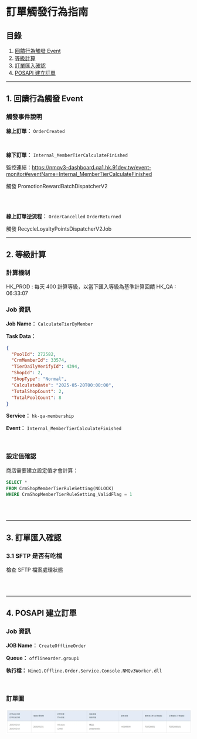 # 訂單觸發行為指南

## 目錄
1. [回饋行為觸發 Event](#1-回饋行為觸發-event)
2. [等級計算](#2-等級計算)
3. [訂單匯入確認](#3-訂單匯入確認)
4. [POSAPI 建立訂單](#4-posapi-建立訂單)

---

## 1. 回饋行為觸發 Event

### 觸發事件說明

**線上訂單：** `OrderCreated`

<br>

**線下訂單：** `Internal_MemberTierCalculateFinished`

監控連結：https://nmqv3-dashboard.qa1.hk.91dev.tw/event-monitor#eventName=Internal_MemberTierCalculateFinished

觸發 PromotionRewardBatchDispatcherV2

<br><br>

**線上訂單逆流程：** `OrderCancelled` `OrderReturned`

觸發 RecycleLoyaltyPointsDispatcherV2Job

---

## 2. 等級計算

### 計算機制

HK_PROD : 每天 400 計算等級，以當下匯入等級為基準計算回饋
HK_QA : 06:33:07
<br>

### Job 資訊

**Job Name：** `CalculateTierByMember`

**Task Data：**
```json
{
  "PoolId": 272582,
  "CrmMemberId": 33574,
  "TierDailyVerifyId": 4394,
  "ShopId": 2,
  "ShopType": "Normal",
  "CalculateDate": "2025-05-20T00:00:00",
  "TotalShopCount": 2,
  "TotalPoolCount": 8
}
```

**Service：** `hk-qa-membership`

**Event：** `Internal_MemberTierCalculateFinished`

<br>

### 設定值確認

商店需要建立設定值才會計算：

```sql
SELECT *
FROM CrmShopMemberTierRuleSetting(NOLOCK)
WHERE CrmShopMemberTierRuleSetting_ValidFlag = 1
```

<br><br>

---

## 3. 訂單匯入確認

### 3.1 SFTP 是否有吃檔

檢查 SFTP 檔案處理狀態

<br><br>

---

## 4. POSAPI 建立訂單

### Job 資訊

**JOB Name：** `CreateOfflineOrder`

**Queue：** `offlineorder.group1`

**執行檔：** `Nine1.Offline.Order.Service.Console.NMQv3Worker.dll`

<br>

### 訂單圖

![訂單圖](./image-1.png)

<br><br>